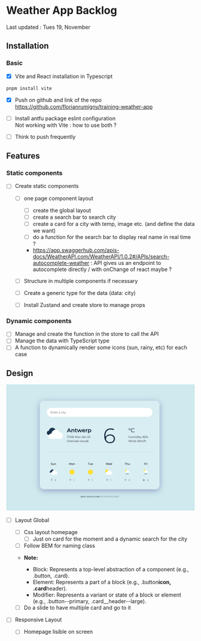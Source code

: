 # Weather App Backlog

Last updated : Tues 19, November

## Installation

### Basic

- [x] Vite and React installation in Typescript

```bash
pnpm install vite
```

- [x] Push on github and link of the repo
      <https://github.com/florianrumigny/training-weather-app>

- [ ] Install antfu package eslint configuration  
       Not working with Vite : how to use both ?

- [ ] Think to push frequently

## Features

### Static components

- [ ] Create static components

  - [ ] one page component layout

    - [ ] create the global layout
    - [ ] create a search bar to search city
    - [ ] create a card for a city with temp, image etc. (and define the data we want)
    - [ ] do a function for the search bar to display real name in real time ?
    - <https://app.swaggerhub.com/apis-docs/WeatherAPI.com/WeatherAPI/1.0.2#/APIs/search-autocomplete-weather> : API gives us an endpoint to autocomplete directly / with onChange of react maybe ?

  - [ ] Structure in multiple components if necessary
  - [ ] Create a generic type for the data (data: city)
  - [ ] Install Zustand and create store to manage props

### Dynamic components

- [ ] Manage and create the function in the store to call the API
- [ ] Manage the data with TypeScript type
- [ ] A function to dynamically render some icons (sun, rainy, etc) for each case

## Design

![design](public/design-wireframe.png)

- [ ] Layout Global

  - [ ] Css layout homepage
    - [ ] Just on card for the moment and a dynamic search for the city
  - [ ] Follow BEM for naming class
  - **Note:**

    - Block: Represents a top-level abstraction of a component (e.g., .button, .card).
    - Element: Represents a part of a block (e.g., .button**icon, .card**header).
    - Modifier: Represents a variant or state of a block or element (e.g., .button--primary, .card\_\_header--large).

  - [ ] Do a slide to have multiple card and go to it

- [ ] Responsive Layout
  - [ ] Homepage lisible on screen
